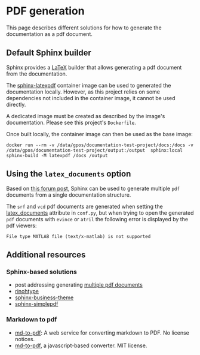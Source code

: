 # PDF generation

This page describes different solutions for how to generate the
documentation as a pdf document.

## Default Sphinx builder

Sphinx provides a [LaTeX](https://www.sphinx-doc.org/en/master/usage/builders/index.html#sphinx.builders.latex.LaTeXBuilder)
builder that allows generating a pdf document from the documentation.

The [sphinx-latexpdf](https://hub.docker.com/r/sphinxdoc/sphinx-latexpdf)
container image can be used to generated the documentation locally.
However, as this project relies on some dependencies not included in
the container image, it cannot be used directly.

A dedicated image must be created as described by the
image's documentation. Please see this project's `Dockerfile`.

Once built locally, the container image can then be used as the base
image:

```
docker run --rm -v /data/gpos/documentation-test-project/docs:/docs -v /data/gpos/documentation-test-project/output:/output  sphinx:local sphinx-build -M latexpdf /docs /output
```

## Using the `latex_documents` option

Based on [this forum post](https://groups.google.com/g/sphinx-users/c/XNnVdAhTC7A), Sphinx can be used to generate multiple `pdf` documents from a single documentation structure.

The `srf` and `vcd` pdf documents are generated when setting the
[latex_documents](https://www.sphinx-doc.org/en/master/usage/configuration.html#confval-latex_documents)
attribute in `conf.py`, but when trying to open the generated `pdf` documents with `evince` or `atril` the following error is displayed by the pdf viewers:

```
File type MATLAB file (text/x-matlab) is not supported
```

## Additional resources

### Sphinx-based solutions

- post addressing generating [multiple pdf documents](https://groups.google.com/g/sphinx-users/c/XNnVdAhTC7A)
- [rinohtype](https://www.mos6581.org/rinohtype/master/#)
- [sphinx-business-theme](https://github.com/Nekmo/sphinx-business-theme)
- [sphinx-simplepdf](https://sphinx-simplepdf.readthedocs.io/en/latest/)

### Markdown to pdf

- [md-to-pdf](https://hub.docker.com/r/spawnia/md-to-pdf): A web service for converting markdown to PDF. No license notices.
- [md-to-pdf](https://github.com/simonhaenisch/md-to-pdf), a javascript-based converter. MIT license.
